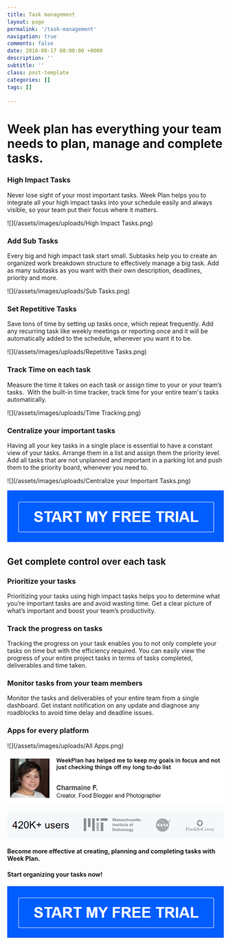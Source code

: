 ```yaml
---
title: Task management
layout: page
permalink: '/task-management'
navigation: true
comments: false
date: 2018-08-17 00:00:00 +0000
description: ''
subtitle: ''
class: post-template
categories: []
tags: []

---
```

# Week plan has everything your team needs to plan, manage and complete tasks.

### **High Impact Tasks**

Never lose sight of your most important tasks. Week Plan helps you to integrate all your high impact tasks into your schedule easily and always visible, so your team put their focus where it matters.

![](/assets/images/uploads/High Impact Tasks.png)

### **Add Sub Tasks**

Every big and high impact task start small. Subtasks help you to create an organized work breakdown structure to effectively manage a big task. Add as many subtasks as you want with their own description, deadlines, priority and more.

![](/assets/images/uploads/Sub Tasks.png)

### **Set Repetitive Tasks**

Save tons of time by setting up tasks once, which repeat frequently. Add any recurring task like weekly meetings or reporting once and it will be automatically added to the schedule, whenever you want it to be.

![](/assets/images/uploads/Repetitive Tasks.png)

### **Track Time on each task**

Measure the time it takes on each task or assign time to your or your team’s tasks.  With the built-in time tracker, track time for your entire team's tasks automatically.

![](/assets/images/uploads/Time Tracking.png)

### **Centralize your important tasks**

Having all your key tasks in a single place is essential to have a constant view of your tasks. Arrange them in a list and assign them the priority level. Add all tasks that are not unplanned and important in a parking lot and push them to the priority board, whenever you need to.

![](/assets/images/uploads/Centralize your Important Tasks.png)

![](/assets/images/uploads/CTA.png)

## **Get complete control over each task**

### **Prioritize your tasks**

Prioritizing your tasks using high impact tasks helps you to determine what you’re important tasks are and avoid wasting time. Get a clear picture of what’s important and boost your team’s productivity.

### **Track the progress on tasks**

Tracking the progress on your task enables you to not only complete your tasks on time but with the efficiency required. You can easily view the progress of your entire project tasks in terms of tasks completed, deliverables and time taken.

### **Monitor tasks from your team members**

Monitor the tasks and deliverables of your entire team from a single dashboard. Get instant notification on any update and diagnose any roadblocks to avoid time delay and deadline issues.

###           **Apps for every platform**

![](/assets/images/uploads/All Apps.png)

![](/assets/images/uploads/Testimonials.png)

![](/assets/images/uploads/Clients.png)

#### Become more effective at creating, planning and completing tasks with Week Plan.

#### Start organizing your tasks now!

![](/assets/images/uploads/CTA-1.png)